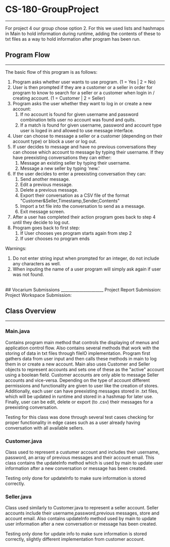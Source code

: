 # CS-180-GroupProject
_____________________
For project 4 our group chose option 2. For this we used lists and hashmaps in Main to hold information during runtime, adding the
contents of these to txt files as a way to hold information after program has been run.

## Program Flow
_____________________
The basic flow of this program is as follows: <br />
1. Program asks whether user wants to use program. (1 = Yes | 2 = No)
2. User is then prompted if they are a customer or a seller in order for program to know to search for a seller or a 
customer when login in / creating account. (1 = Customer | 2 = Seller)
3. Program asks the user whether they want to log in or create a new account:
   1. If no account is found for given username and password combination tells user no account was found and quits.
   2. If a match is found for given username, password and account type user is loged in and allowed to use message interface.
4. User can choose to message a seller or a customer (depending on their account type) or block a user or log out.
5. If user decides to message and have no previous conversations they can choose which account to message by typing their username. If they have preexisting conversations they can either:
   1. Message an existing seller by typing their username.
   2. Message a new seller by typing 'new.'
6. If the user decides to enter a preexisting conversation they can:
   1. Send another message.
   2. Edit a previous message.
   3. Delete a previous message.
   4. Export their conversation as a CSV file of the format "Customer&Seller,Timestamp,Sender,Contents"
   5. Import a txt file into the conversation to send as a message.
   6. Exit message screen.
7. After a user has completed their action program goes back to step 4 until they decide to log out.
8. Program goes back to first step: 
   1. If User chooses yes program starts again from step 2
   2. If user chooses no program ends


Warnings:
1. Do not enter string input when prompted for an integer, do not include any characters as well. 
2. When inputing the name of a user program will simply ask again if user was not found.
<br />
## Vocarium Submissions
_____________________
Project Report Submission: <br />
Project Workspace Submission:

## Class Overview
_____________________
### Main.java
Contains program main method that controls the displaying of menus and application control flow. Also contains several methods that work with the storing
of data in txt files through fileIO implementation. Program first gathers data from user input and then calls these methods in main to log them in or create a new account. Main also uses 
Customer and Seller objects to represent accounts and sets one of these as the "active" account using a boolean field. Customer accounts are only able to message Seller accounts and vice-versa. Depending on the type of account
different permissions and functionality are given to user like the creation of stores. Additionally, each user can have preexisting messages stored in .txt 
files, which will be updated in runtime and stored in a hashmap for later use. Finally, user can be edit, delete or export (to .csv) their messages for a preexisting conversation. 
<br />

Testing for this class was done through several test cases checking for proper functionality in edge cases such as a user already having conversation with 
all available sellers.

### Customer.java
Class used to represent a custumer account and includes their username, password, an array of previous messages and their account email. This class contains the updateInfo
method which is used by main to update user information after a new conversation or message has been created. 
<br />

Testing only done for updateInfo to make sure information is stored correctly.

### Seller.java
Class used similarly to Customer.java to represent a seller account. Seller accounts include their username,password,previous messages, store and account email. Also contains
updateInfo method used by main to update user information after a new conversation or message has been created.
<br />

Testing only done for update info to make sure information is stored correctly, slightly different implementation from customer account.
